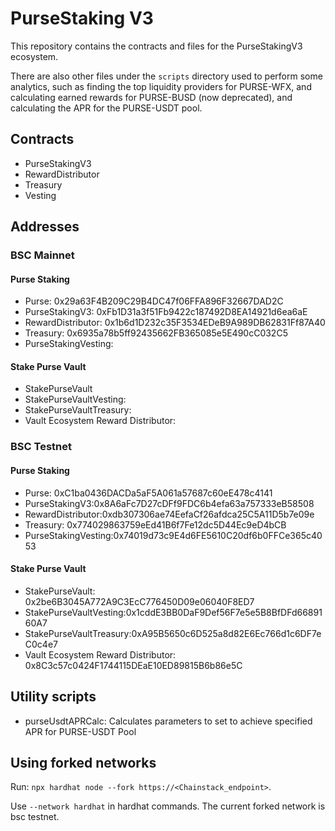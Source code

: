 # PurseStaking V3

This repository contains the contracts and files for the PurseStakingV3 ecosystem.

There are also other files under the `scripts` directory used to perform some analytics, such as finding the top liquidity providers for PURSE-WFX, and calculating earned rewards for PURSE-BUSD (now deprecated), and calculating the APR for the PURSE-USDT pool.

## Contracts
- PurseStakingV3
- RewardDistributor
- Treasury
- Vesting

## Addresses
### BSC Mainnet
#### Purse Staking
- Purse: 0x29a63F4B209C29B4DC47f06FFA896F32667DAD2C
- PurseStakingV3: 0xFb1D31a3f51Fb9422c187492D8EA14921d6ea6aE
- RewardDistributor: 0x1b6d1D232c35F3534EDeB9A989DB62831Ff87A40
- Treasury: 0x6935a78b5ff92435662FB365085e5E490cC032C5
- PurseStakingVesting:

#### Stake Purse Vault
- StakePurseVault
- StakePurseVaultVesting:
- StakePurseVaultTreasury:
- Vault Ecosystem Reward Distributor:

### BSC Testnet
#### Purse Staking
- Purse: 0xC1ba0436DACDa5aF5A061a57687c60eE478c4141
- PurseStakingV3:0x8A6aFc7D27cDFf9FDC6b4efa63a757333eB58508
- RewardDistributor:0xdb307306ae74EefaCf26afdca25C5A11D5b7e09e
- Treasury: 0x774029863759eEd41B6f7Fe12dc5D44Ec9eD4bCB
- PurseStakingVesting:0x74019d73c9E4d6FE5610C20df6b0FFCe365c4053

#### Stake Purse Vault
- StakePurseVault: 0x2be6B3045A772A9C3EcC776450D09e06040F8ED7
- StakePurseVaultVesting:0x1cddE3BB0DaF9Def56F7e5e5B8BfDFd6689160A7
- StakePurseVaultTreasury:0xA95B5650c6D525a8d82E6Ec766d1c6DF7eC0c4e7
- Vault Ecosystem Reward Distributor: 0x8C3c57c0424F1744115DEaE10ED89815B6b86e5C


## Utility scripts
- purseUsdtAPRCalc: Calculates parameters to set to achieve specified APR for PURSE-USDT Pool

## Using forked networks
Run: `npx hardhat node --fork https://<Chainstack_endpoint>`.

Use `--network hardhat` in hardhat commands. The current forked network is bsc testnet.